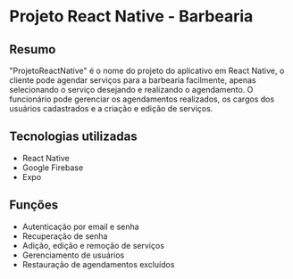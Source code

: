 # Projeto React Native - Barbearia

## Resumo

"ProjetoReactNative" é o nome do projeto do aplicativo em React Native, o cliente pode agendar serviços para a barbearia facilmente, apenas selecionando o serviço desejando e realizando o agendamento. O funcionário pode gerenciar os agendamentos realizados, os cargos dos usuários cadastrados e a criação e edição de serviços.

## Tecnologias utilizadas

- React Native
- Google Firebase
- Expo

## Funções

- Autenticação por email e senha
- Recuperação de senha
- Adição, edição e remoção de serviços
- Gerenciamento de usuários
- Restauração de agendamentos excluídos
